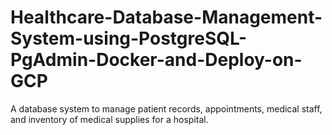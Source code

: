 # Healthcare-Database-Management-System-using-PostgreSQL-PgAdmin-Docker-and-Deploy-on-GCP
 A database system to manage patient records, appointments, medical staff, and inventory of medical supplies for a hospital.
